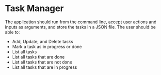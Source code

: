 # Task Manager

The application should run from the command line, accept user actions and inputs 
as arguments, and store the tasks in a JSON file. The user should be able to:  

- Add, Update, and Delete tasks
- Mark a task as in progress or done
- List all tasks
- List all tasks that are done
- List all tasks that are not done
- List all tasks that are in progress

